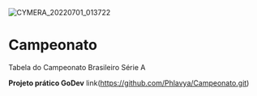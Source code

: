 ![CYMERA_20220701_013722](https://user-images.githubusercontent.com/105249309/176843579-dff9f8b4-c14d-4623-a5e7-49fdd4176d57.jpg)
# Campeonato
Tabela do Campeonato Brasileiro Série A


**Projeto prático GoDev**
link(https://github.com/Phlavya/Campeonato.git)

